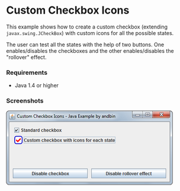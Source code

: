 # Custom Checkbox Icons

This example shows how to create a custom checkbox (extending `javax.swing.JCheckBox`)
with custom icons for all the possible states.

The user can test all the states with the help of two buttons. One enables/disables
the checkboxes and the other enables/disables the "rollover" effect.

### Requirements

* Java 1.4 or higher

### Screenshots

![Screenshot 1](screenshot-01.png "Screenshot 1")
